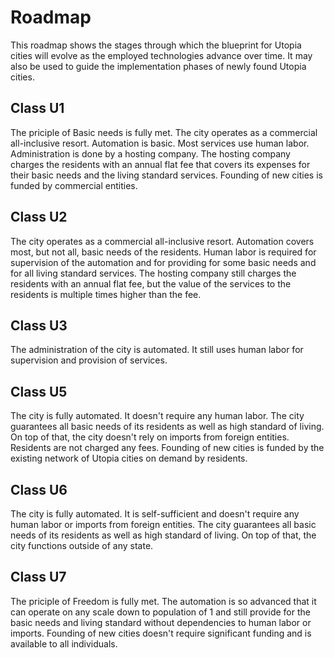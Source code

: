# Roadmap

This roadmap shows the stages through which the blueprint for Utopia cities will evolve as the employed technologies advance over time.
It may also be used to guide the implementation phases of newly found Utopia cities.

## Class U1

The priciple of Basic needs is fully met.
The city operates as a commercial all-inclusive resort. Automation is basic. Most services use human labor. Administration is done by a hosting company. The hosting company charges the residents with an annual flat fee that covers its expenses for their basic needs and the living standard services.
Founding of new cities is funded by commercial entities.

## Class U2

The city operates as a commercial all-inclusive resort. Automation covers most, but not all, basic needs of the residents. Human labor is required for supervision of the automation and for providing for some basic needs and for all living standard services.
The hosting company still charges the residents with an annual flat fee, but the value of the services to the residents is multiple times higher than the fee.

## Class U3

The administration of the city is automated. It still uses human labor for supervision and provision of services.

## Class U5

The city is fully automated. It doesn't require any human labor. The city guarantees all basic needs of its residents as well as high standard of living.
On top of that, the city doesn't rely on imports from foreign entities.
Residents are not charged any fees.
Founding of new cities is funded by the existing network of Utopia cities on demand by residents.

## Class U6

The city is fully automated. It is self-sufficient and doesn't require any human labor or imports from foreign entities. The city guarantees all basic needs of its residents as well as high standard of living.
On top of that, the city functions outside of any state.

## Class U7

The priciple of Freedom is fully met.
The automation is so advanced that it can operate on any scale down to population of 1 and still provide for the basic needs and living standard without dependencies to human labor or imports.
Founding of new cities doesn't require significant funding and is available to all individuals.
